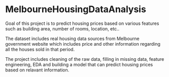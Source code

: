 # MelbourneHousingDataAnalysis


Goal of this project is to predict housing prices based on various features such as building area, number of rooms, location, etc..

The dataset includes real housing data sources from Melbourne government website which includes price and other information regarding all the houses sold in that period.

The project includes cleaning of the raw data, filling in missing data, feature engineering, EDA and building a model that can predict housing prices based on relavant information.
